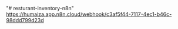 "# resturant-inventory-n8n" 
https://humaiza.app.n8n.cloud/webhook/c3af5f44-7117-4ec1-b46c-98ddd799d23d